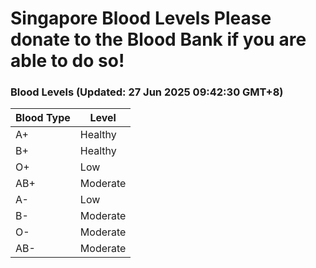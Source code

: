 Singapore Blood Levels
 Please donate to the Blood Bank if you are able to do so!
================================================================================================================================

### Blood Levels (Updated: 27 Jun 2025 09:42:30 GMT+8)
| Blood Type | Level     |
|------------|-----------|
| A+     | Healthy |
| B+     | Healthy |
| O+     | Low |
| AB+     | Moderate |
| A-     | Low |
| B-     | Moderate |
| O-     | Moderate |
| AB-     | Moderate |
